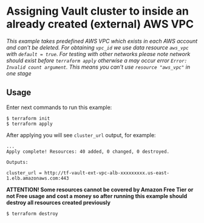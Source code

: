 # Assigning Vault cluster to inside an already created (external) AWS VPC

*This example takes predefined AWS VPC which exists in each AWS account and can't be deleted. For obtaining `vpc_id` we use data resource `aws_vpc` with `default = true`. For testing with other networks please note network should exist *before* `terraform apply` otherwise a may occur error `Error: Invalid count argument`. This means you can't use `resource "aws_vpc"` in one stage*

## Usage

Enter next commands to run this example:

```shell
$ terraform init
$ terraform apply
```

After applying you will see `cluster_url` output, for example:

```shell
...
Apply complete! Resources: 40 added, 0 changed, 0 destroyed.

Outputs:

cluster_url = http://tf-vault-ext-vpc-alb-xxxxxxxxx.us-east-1.elb.amazonaws.com:443
```

**ATTENTION! Some resources cannot be covered by Amazon Free Tier or not Free usage and cost a money so after running this example should destroy all resources created previously**

```shell
$ terraform destroy
```
